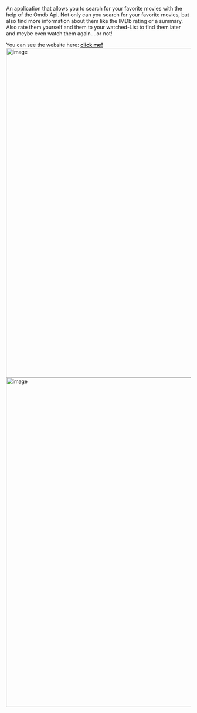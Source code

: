 An application that allows you to search for your favorite movies with the help of the Omdb Api.
Not only can you search for your favorite movies, but also find more information about them like the IMDb rating or a summary.
Also rate them yourself and them to your watched-List to find them later and meybe even watch them again....or not!

You can see the website here: <a href='https://crazymovie.netlify.app/'><strong> click me! </strong></a>
</br>
<img align='center' width="896" alt="image" src="![image](https://github.com/Jakiba/crazyMovie/assets/91326015/1a8b5ddb-388b-42f3-90f9-5fa9f7a03f36)
">
<img align='center' width="896" alt="image" src="![image](https://github.com/Jakiba/crazyMovie/assets/91326015/f206cce8-1f67-4499-a700-99cd0dbb69a9)">
